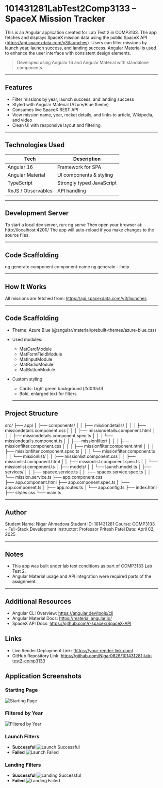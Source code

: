 # 101431281LabTest2Comp3133 – SpaceX Mission Tracker

This is an Angular application created for Lab Test 2 in COMP3133. The app fetches and displays SpaceX mission data using the public SpaceX API (https://api.spacexdata.com/v3/launches). Users can filter missions by launch year, launch success, and landing success. Angular Material is used to enhance the user interface with consistent design elements.

> Developed using Angular 16 and Angular Material with standalone components.

---

## Features

- Filter missions by year, launch success, and landing success
- Styled with Angular Material (Azure/Blue theme)
- Consumes live SpaceX REST API
- View mission name, year, rocket details, and links to article, Wikipedia, and video
- Clean UI with responsive layout and filtering

---

## Technologies Used

| Tech                  | Description                    |
|------------------     |--------------------------------|
| Angular 16            | Framework for SPA              |
| Angular Material      | UI components & styling        |
| TypeScript            | Strongly typed JavaScript      |
| RxJS / Observables    | API handling                |

---

## Development Server
To start a local dev server, run: ng serve
Then open your browser at: http://localhost:4200/
The app will auto-reload if you make changes to the source files.

---

## Code Scaffolding
ng generate component component-name
ng generate --help

---

## How It Works
All missions are fetched from: https://api.spacexdata.com/v3/launches

---

## Code Scaffolding
- Theme: Azure Blue (@angular/material/prebuilt-themes/azure-blue.css)
- Used modules:
  - MatCardModule
  - MatFormFieldModule
  - MatInputModule
  - MatRadioModule
  - MatButtonModule
- Custom styling:
  - Cards: Light green background (#d0f0c0)
  - Bold, enlarged text for filters

  ---

## Project Structure
src/
├── app/
│   ├── components/
│   │   ├── missiondetails/
│   │   │   ├── missiondetails.component.css
│   │   │   ├── missiondetails.component.html
│   │   │   ├── missiondetails.component.spec.ts
│   │   │   └── missiondetails.component.ts
│   │   ├── missionfilter/
│   │   │   ├── missionfilter.component.css
│   │   │   ├── missionfilter.component.html
│   │   │   ├── missionfilter.component.spec.ts
│   │   │   └── missionfilter.component.ts
│   │   └── missionlist/
│   │       ├── missionlist.component.css
│   │       ├── missionlist.component.html
│   │       ├── missionlist.component.spec.ts
│   │       └── missionlist.component.ts
│   ├── models/
│   │   └── launch.model.ts
│   ├── services/
│   │   ├── spacex.service.ts
│   │   ├── spacex.service.spec.ts
│   │   └── mission.service.ts
    ├── app.component.css  
    ├── app.component.html
    ├── app.component.spec.ts
│   ├── app.component.ts 
│   ├── app.routes.ts
│   └── app.config.ts
├── index.html
├── styles.css
└── main.ts

  ---

## Author
Student Name: Nigar Ahmadova
Student ID: 101431281
Course: COMP3133 – Full-Stack Development
Instructor: Professor Pritesh Patel
Date: April 02, 2025

 ---

## Notes
- This app was built under lab test conditions as part of COMP3133 Lab Test 2.
- Angular Material usage and API integration were required parts of the assignment.

---

## Additional Resources
- Angular CLI Overview: https://angular.dev/tools/cli
- Angular Material Docs: https://material.angular.io/
- SpaceX API Docs: https://github.com/r-spacex/SpaceX-API

## Links
- Live Render Deployment Link: (https://your-render-link.com) 
- GitHub Repository Link: https://github.com/Nigar0826/101431281-lab-test2-comp3133

## Application Screenshots
### Starting Page
![Starting Page](src/assets/images/starting-page.png)

### Filtered by Year
![Filtered by Year](src/assets/images/filtered-by-year.png)

### Launch Filters
- **Successful**
![Launch Successful](src/assets/images/filtered-by-launch-successful.png)
- **Failed**
![Launch Failed](src/assets/images/filtered-by-launch-failed.png)

### Landing Filters
- **Successful**
![Landing Successful](src/assets/images/filtered-by-landing-successful.png)
- **Failed**
![Landing Failed](src/assets/images/filtered-by-landing-failed.png)